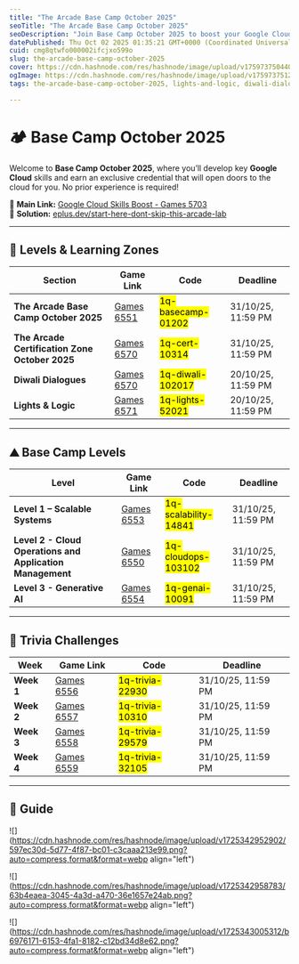 ```yaml
---
title: "The Arcade Base Camp October 2025"
seoTitle: "The Arcade Base Camp October 2025"
seoDescription: "Join Base Camp October 2025 to boost your Google Cloud skills with no experience needed. Unlock new career opportunities today!"
datePublished: Thu Oct 02 2025 01:35:21 GMT+0000 (Coordinated Universal Time)
cuid: cmg8qtwfo000002ifcjxo599o
slug: the-arcade-base-camp-october-2025
cover: https://cdn.hashnode.com/res/hashnode/image/upload/v1759737504404/ca8f398b-bc5c-4e44-9ebe-5adc51fe5501.png
ogImage: https://cdn.hashnode.com/res/hashnode/image/upload/v1759737512555/ff11a4e0-a25b-4433-821f-7da45c500955.png
tags: the-arcade-base-camp-october-2025, lights-and-logic, diwali-dialogues, the-arcade-certification-zone-october-2025

---
```


# 🏕️ Base Camp October 2025

Welcome to **Base Camp October 2025**, where you’ll develop key **Google Cloud** skills and earn an exclusive credential that will open doors to the cloud for you. No prior experience is required!

🔗 **Main Link:** [Google Cloud Skills Boost - Games 5703](https://www.cloudskillsboost.google/games/5703/labs/36448)  
📝 **Solution:** [eplus.dev/start-here-dont-skip-this-arcade-lab](https://eplus.dev/start-here-dont-skip-this-arcade-lab)

---

## 🎯 Levels & Learning Zones

| **Section** | **Game Link** | **Code** | **Deadline** |
| --- | --- | --- | --- |
| **The Arcade Base Camp October 2025** | [Games 6551](https://www.cloudskillsboost.google/games/6551) | <mark>1q-basecamp-01202</mark> | 31/10/25, 11:59 PM |
| **The Arcade Certification Zone October 2025** | [Games 6570](https://www.cloudskillsboost.google/games/6570) | <mark>1q-cert-10314</mark> | 31/10/25, 11:59 PM |
| **Diwali Dialogues** | [Games 6570](https://www.cloudskillsboost.google/games/6570) | <mark>1q-diwali-102017</mark> | 20/10/25, 11:59 PM |
| **Lights & Logic** | [Games 6571](https://www.cloudskillsboost.google/games/6571) | <mark>1q-lights-52021</mark> | 20/10/25, 11:59 PM |

---

## ⛰️ Base Camp Levels

| **Level** | **Game Link** | **Code** | **Deadline** |
| --- | --- | --- | --- |
| **Level 1 – Scalable Systems** | [Games 6553](https://www.cloudskillsboost.google/games/6553) | <mark>1q-scalability-14841</mark> | 31/10/25, 11:59 PM |
| **Level 2 - Cloud Operations and Application Management** | [Games 6550](https://www.cloudskillsboost.google/games/6550) | <mark>1q-cloudops-103102</mark> | 31/10/25, 11:59 PM |
| **Level 3 - Generative AI** | [Games 6554](https://www.cloudskillsboost.google/games/6554) | <mark>1q-genai-10091</mark> | 31/10/25, 11:59 PM |

---

## 🧩 Trivia Challenges

| **Week** | **Game Link** | **Code** | **Deadline** |
| --- | --- | --- | --- |
| **Week 1** | [Games 6556](https://www.cloudskillsboost.google/games/6556) | <mark>1q-trivia-22930</mark> | 31/10/25, 11:59 PM |
| **Week 2** | [Games 6557](https://www.cloudskillsboost.google/games/6557) | <mark>1q-trivia-10310</mark> | 31/10/25, 11:59 PM |
| **Week 3** | [Games 6558](https://www.cloudskillsboost.google/games/6558) | <mark>1q-trivia-29579</mark> | 31/10/25, 11:59 PM |
| **Week 4** | [Games 6559](https://www.cloudskillsboost.google/games/6559) | <mark>1q-trivia-32105</mark> | 31/10/25, 11:59 PM |

---

## 👨 Guide

![](https://cdn.hashnode.com/res/hashnode/image/upload/v1725342952902/597ec30d-5d77-4f87-bc01-c3caaa213e99.png?auto=compress,format&format=webp align="left")

![](https://cdn.hashnode.com/res/hashnode/image/upload/v1725342958783/63b4eaea-3045-4a3d-a470-36e1657e24ab.png?auto=compress,format&format=webp align="left")

![](https://cdn.hashnode.com/res/hashnode/image/upload/v1725343005312/b6976171-6153-4fa1-8182-c12bd34d8e62.png?auto=compress,format&format=webp align="left")